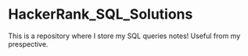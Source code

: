 # HackerRank_SQL_Solutions
This is a repository where I store my SQL queries notes! Useful from my prespective.
